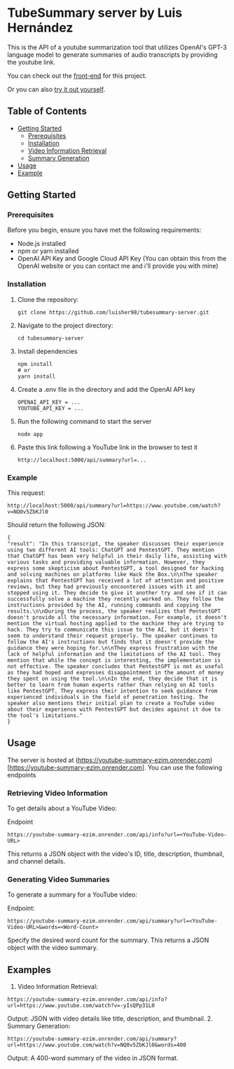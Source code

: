 # TubeSummary server by Luis Hernández

This is the API of a youtube summarization tool that utilizes OpenAI's GPT-3 language model to generate summaries of audio transcripts by providing the youtube link.

You can check out the [front-end](https://github.com/luisher98/tubesummary-server) for this project.

Or you can also [try it out yourself](https://youtube-summary-ezim.onrender.com/api/info?url=https://www.youtube.com/watch?v=A4_TFHzqAAg).

## Table of Contents

- [Getting Started](#getting-started)
  - [Prerequisites](#prerequisites)
  - [Installation](#installation)
  - [Video Information Retrieval](#video-information-retrieval)
  - [Summary Generation](#summary-generation)
- [Usage](#usage)
- [Example](#example)

## Getting Started

### Prerequisites

Before you begin, ensure you have met the following requirements:

- Node.js installed
- npm or yarn installed
- OpenAI API Key and Google Cloud API Key (You can obtain this from the OpenAI website or you can contact me and i'll provide you with mine)


### Installation

1. Clone the repository:
   ```
   git clone https://github.com/luisher98/tubesummary-server.git
2. Navigate to the project directory:
   ```
   cd tubesummary-server
3. Install dependencies
   ```
   npm install
   # or
   yarn install
4. Create a .env file in the directory and add the OpenAI API key
    ```
    OPENAI_API_KEY = ...
    YOUTUBE_API_KEY = ...
5. Run the following command to start the server
   ```
   node app
6. Paste this link following a YouTube link in the browser to test it
   ```
   http://localhost:5000/api/summary?url=...
### Example

   This request:
   ```
   http://localhost:5000/api/summary?url=https://www.youtube.com/watch?v=NQ0v5ZbKJl0
   ```

   Should return the following JSON:
   ```
   {
   "result": "In this transcript, the speaker discusses their experience using two different AI tools: ChatGPT and PentestGPT. They mention that ChatGPT has been very helpful in their daily life, assisting with various tasks and providing valuable information. However, they express some skepticism about PentestGPT, a tool designed for hacking and solving machines on platforms like Hack the Box.\n\nThe speaker explains that PentestGPT has received a lot of attention and positive reviews, but they had previously encountered issues with it and stopped using it. They decide to give it another try and see if it can successfully solve a machine they recently worked on. They follow the instructions provided by the AI, running commands and copying the results.\n\nDuring the process, the speaker realizes that PentestGPT doesn't provide all the necessary information. For example, it doesn't mention the virtual hosting applied to the machine they are trying to hack. They try to communicate this issue to the AI, but it doesn't seem to understand their request properly. The speaker continues to follow the AI's instructions but finds that it doesn't provide the guidance they were hoping for.\n\nThey express frustration with the lack of helpful information and the limitations of the AI tool. They mention that while the concept is interesting, the implementation is not effective. The speaker concludes that PentestGPT is not as useful as they had hoped and expresses disappointment in the amount of money they spent on using the tool.\n\nIn the end, they decide that it is better to learn from human experts rather than relying on AI tools like PentestGPT. They express their intention to seek guidance from experienced individuals in the field of penetration testing. The speaker also mentions their initial plan to create a YouTube video about their experience with PentestGPT but decides against it due to the tool's limitations."
   }
   ```
## Usage
The server is hosted at (https://youtube-summary-ezim.onrender.com)[https://youtube-summary-ezim.onrender.com]. You can use the following endpoints

### Retrieving Video Information
To get details about a YouTube Video:

Endpoint
```
https://youtube-summary-ezim.onrender.com/api/info?url=<YouTube-Video-URL>
```

This returns a JSON object with the video's ID, title, description, thumbnail, and channel details.

### Generating Video Summaries

To generate a summary for a YouTube video:

Endpoint:
```
https://youtube-summary-ezim.onrender.com/api/summary?url=<YouTube-Video-URL>&words=<Word-Count>
```
Specify the desired word count for the summary. This returns a JSON object with the video summary.

## Examples
1. Video Information Retrieval:
```
https://youtube-summary-ezim.onrender.com/api/info?url=https://www.youtube.com/watch?v=-yIsQPp31L0
```
Output: JSON with video details like title, description, and thumbnail.
2. Summary Generation:
```
https://youtube-summary-ezim.onrender.com/api/summary?url=https://www.youtube.com/watch?v=NQ0v5ZbKJl0&words=400
```
Output: A 400-word summary of the video in JSON format.
